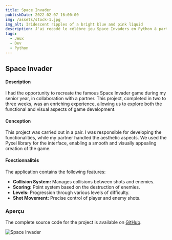 ```yaml
---
title: Space Invader
publishDate: 2022-02-07 16:00:00
img: /assets/stock-1.jpg
img_alt: Iridescent ripples of a bright blue and pink liquid
description: J'ai recodé le célèbre jeu Space Invaders en Python à partir de zéro !
tags:
  - Jeux
  - Dev
  - Python
---
```


## Space Invader

#### Description

I had the opportunity to recreate the famous Space Invader game during my senior year, in collaboration with a partner. This project, completed in two to three weeks, was an enriching experience, allowing us to explore both the functional and visual aspects of game development.

#### Conception

This project was carried out in a pair. I was responsible for developing the functionalities, while my partner handled the aesthetic aspects. We used the Pyxel library for the interface, enabling a smooth and visually appealing creation of the game.

#### Fonctionnalités

The application contains the following features:

- **Collision System:** Manages collisions between shots and enemies.
- **Scoring:** Point system based on the destruction of enemies.
- **Levels:** Progression through various levels of difficulty.
- **Shot Movement:** Precise control of player and enemy shots.

### Aperçu

The complete source code for the project is available on [GitHub](https://github.com/gus5900000/Spaceinvader).

![Space Invader](/assets/spaceinvader.gif)